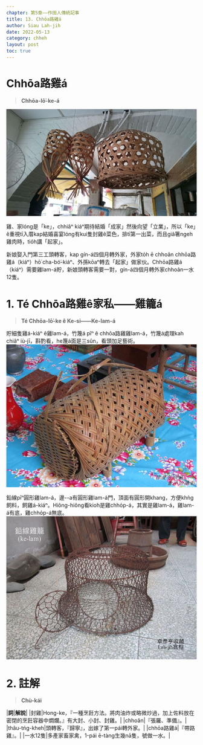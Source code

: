 ```yaml
---
chapter: 第5章——作田人傳統記事
title: 13. Chhōa路雞á
author: Siau Lah-jih
date: 2022-05-13
category: chheh
layout: post
toc: true
---
```


# Chhōa路雞á
> **Chhōa-lō͘-ke-á**

![](../too5/18/131a-雞籠仔雙.jpg)

雞、家lóng是「ke」，chhiâⁿ kiáⁿ期待結婚「成家」然後向望「立業」，所以「ke」ê重視tī入厝kap結婚喜宴lóng有kui隻封雞ê菜色，排tī第一出菜，而且giâ箸ngeh雞肉時，tio̍h講「起家」。

新娘娶入門第三工頭轉客，kap gín-á四個月轉外家，外家to̍h ē chhoân chhōa路雞á（kiáⁿ）hō͘ cha-bó͘-kiáⁿ、外孫kōaⁿ轉去「起家」做家伙。Chhōa路雞á（kiáⁿ）需要雞lam-á貯，新娘頭轉客需要一對，gín-á四個月轉外家chhoân一水12隻。

# 1. Té Chhōa路雞ê家私——雞籠á
> **Té Chhōa-lō͘-ke ê Ke-si——Ke-lam-á**

貯細隻雞á-kiáⁿ ê雞lam-á，竹篾á pīⁿ ê chhōa路雞雞lam-á，竹篾á處理kah chiâⁿ iù-jī，斟酌看，he篾á面是三sûn，看頭加足藝術。
![](../too5/18/130-𤆬路雞雞籠.jpg)


鉛線pīⁿ圓形雞lam-á，邊--a有圓形雞lam-á門，頂面有圓形開khang，方便khǹg飼料，飼雞á-kiáⁿ。Hiông-hiông看kioh是雞chho̍p-á，其實是雞lam-á，雞lam-á有底，雞chho̍p-á無底。
![](../too5/18/131-雞籠仔.jpg)

# 2. 註解
> **Chù-kái**

|**詞**|**解說**|
|封雞|Hong-ke，『一種烹飪方法。將肉油炸或略微炒過，加上佐料放在密閉的烹飪容器中燜爛。』有大封、小封、封雞。|
|chhoân|『張羅、準備』。|
|thâu-tńg-kheh|頭轉客，『歸寧』，出嫁了第一pái轉外家。|
|chhōa路雞á|『帶路雞』。|
|一水12隻|多產家畜家禽，1-pái ē-tàng生幾nā隻，號做一水。|
